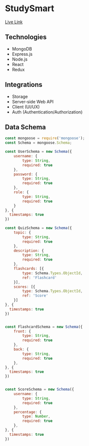 <h1>StudySmart</h1> 

<a href="https://studysmartnow.herokuapp.com/">Live Link</a>

## Technologies
* MongoDB
* Express.js
* Node.js
* React
* Redux

## Integrations
* Storage
* Server-side Web API
* Client (UI/UX)
* Auth (Authentication/Authorization)


## Data Schema
```javascript
const mongoose = require('mongoose');
const Schema = mongoose.Schema;

const UserSchema = new Schema({
    username: {
        type: String,
        required: true
    },
    password: {
        type: String,
        required: true
    },
    role: {
        type: String,
        required: true
    }
}, {
  timestamps: true
})

const QuizSchema = new Schema({
    topic: {
        type: String,
        required: true
    },
    description: {
        type: String,
        required: true
    },
    flashcards: [{
        type: Schema.Types.ObjectId,
        ref: 'Flashcard'
    }],
    scores: [{
        type: Schema.Types.ObjectId,
        ref: 'Score'
    }]
}, {
  timestamps: true
})


const FlashcardSchema = new Schema({
    front: {
        type: String,
        required: true
    },
    back: {
        type: String,
        required: true
    },
}, {
  timestamps: true
})


const ScoreSchema = new Schema({
    username: { 
        type: String, 
        required: true
    },
    percentage: {
        type: Number,
        required: true
    },
}, {
  timestamps: true
})
```
